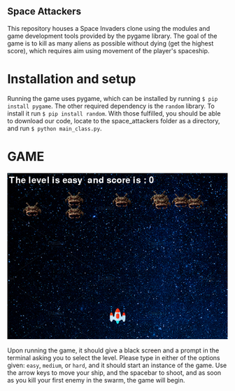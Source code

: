 ## Space Attackers
This repository houses a Space Invaders clone using the modules and game
development tools provided by the pygame library. The goal of the game is
to kill as many aliens as possible without dying (get the highest score),
which requires aim using movement of the player's spaceship.

# Installation and setup

Running the game uses pygame, which can be installed by running `$ pip install pygame`.
The other required dependency is the `random` library. To install it run `$ pip install random`.
With those fulfilled, you should be able to download our code, locate to the space_attackers
folder as a directory, and run `$ python main_class.py`.

# GAME

![game](assets/mass-123.png)

Upon running the game, it should give a black screen and a prompt in the terminal asking you
to select the level. Please type in either of the options given: `easy`, `medium`, or `hard`,
and it should start an instance of the game. Use the arrow keys to move your ship, and the
spacebar to shoot, and as soon as you kill your first enemy in the swarm, the game will begin.
